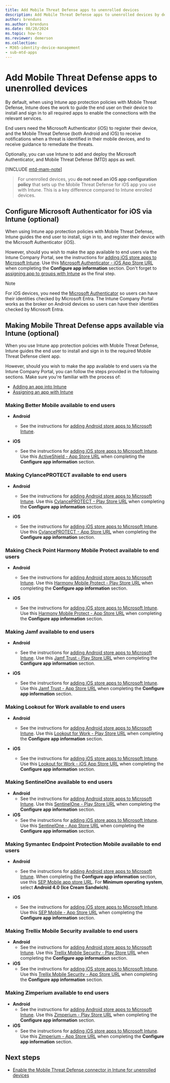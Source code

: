 ```yaml
---
title: Add Mobile Threat Defense apps to unenrolled devices
description: Add Mobile Threat Defense apps to unenrolled devices by device users.
author: brenduns
ms.author: brenduns
ms.date: 08/20/2024
ms.topic: how-to
ms.reviewer: demerson
ms.collection:
- M365-identity-device-management
- sub-mtd-apps
---
```


# Add Mobile Threat Defense apps to unenrolled devices

By default, when using Intune app protection policies with Mobile Threat Defense, Intune does the work to guide the end user on their device to install and sign in to all required apps to enable the connections with the relevant services.

End users need the Microsoft Authenticator (iOS) to register their device, and the Mobile Threat Defense (both Android and iOS) to receive notifications when a threat is identified in their mobile devices, and to receive guidance to remediate the threats.

Optionally, you can use Intune to add and deploy the Microsoft Authenticator, and Mobile Threat Defense (MTD) apps as well.

[!INCLUDE [mtd-mam-note](../../intune-service/protect/includes/mtd-mam-note.md)]
>
> For unenrolled devices, you **do not need an iOS app configuration policy** that sets up the Mobile Threat Defense for iOS app you use with Intune. This is a key difference compared to Intune enrolled devices.

## Configure Microsoft Authenticator for iOS via Intune (optional)

When using Intune app protection policies with Mobile Threat Defense, Intune guides the end user to install, sign in to, and register their device with the Microsoft Authenticator (iOS).

However, should you wish to make the app available to end users via the Intune Company Portal, see the instructions for [adding iOS store apps to Microsoft Intune](../apps/store-apps-ios.md). Use this [Microsoft Authenticator - iOS App Store URL](https://itunes.apple.com/us/app/microsoft-authenticator/id983156458?mt=8) when completing the **Configure app information** section. Don't forget to [assigning app to groups with Intune](../apps/apps-deploy.md) as the final step.

> [!NOTE]
> For iOS devices, you need the [Microsoft Authenticator](/azure/multi-factor-authentication/end-user/microsoft-authenticator-app-how-to) so users can have their identities checked by Microsoft Entra. The Intune Company Portal works as the broker on Android devices so users can have their identities checked by Microsoft Entra.

## Making Mobile Threat Defense apps available via Intune (optional)

When you use Intune app protection policies with Mobile Threat Defense, Intune guides the end user to install and sign in to the required Mobile Threat Defense client app.

However, should you wish to make the app available to end users via the Intune Company Portal, you can follow the steps provided in the following sections. Make sure you're familiar with the process of:

- [Adding an app into Intune](../apps/apps-add.md)
- [Assigning an app with Intune](../apps/apps-deploy.md)

### Making Better Mobile available to end users

- **Android**
  - See the instructions for [adding Android store apps to Microsoft Intune](../apps/store-apps-android.md).

- **iOS**
  - See the instructions for [adding iOS store apps to Microsoft Intune](../apps/store-apps-ios.md). Use this [ActiveShield - App Store URL](https://itunes.apple.com/us/app/activeshield/id980234260?mt=8&uo=4) when completing the **Configure app information** section.

### Making CylancePROTECT available to end users

- **Android**
  - See the instructions for [adding Android store apps to Microsoft Intune](../apps/store-apps-android.md). Use this [CylancePROTECT - Play Store URL](https://play.google.com/store/apps/details?id=com.blackberry.protect) when completing the **Configure app information** section.

- **iOS**
  - See the instructions for [adding iOS store apps to Microsoft Intune](../apps/store-apps-ios.md). Use this [CylancePROTECT - App Store URL](https://apps.apple.com/us/app/cylanceprotect/id1511209199) when completing the **Configure app information** section.

### Making Check Point Harmony Mobile Protect available to end users

- **Android**
  - See the instructions for [adding Android store apps to Microsoft Intune](../apps/store-apps-android.md). Use this [Harmony Mobile Protect - Play Store URL](https://play.google.com/store/apps/details?id=com.lacoon.security.fox) when completing the **Configure app information** section.

- **iOS**
  - See the instructions for [adding iOS store apps to Microsoft Intune](../apps/store-apps-ios.md). Use this [Harmony Mobile Protect - App Store URL](https://apps.apple.com/us/app/sandblast-mobile-protect/id1006390797) when completing the **Configure app information** section.

### Making Jamf available to end users

- **Android**
  - See the instructions for [adding Android store apps to Microsoft Intune](../apps/store-apps-android.md). Use this [Jamf Trust - Play Store URL](https://play.google.com/store/apps/details?id=com.wandera.android) when completing the **Configure app information** section.

- **iOS**
  - See the instructions for [adding iOS store apps to Microsoft Intune](../apps/store-apps-ios.md). Use this [Jamf Trust - App Store URL](https://apps.apple.com/us/app/jamf-trust/id1608041266) when completing the **Configure app information** section.

### Making Lookout for Work available to end users

- **Android**
  - See the instructions for [adding Android store apps to Microsoft Intune](../apps/store-apps-android.md). Use this [Lookout for Work - Play Store URL](https://play.google.com/store/apps/details?id=com.lookout.enterprise) when completing the **Configure app information** section.

- **iOS**
  - See the instructions for [adding iOS store apps to Microsoft Intune](../apps/store-apps-ios.md). Use this [Lookout for Work - iOS App Store URL](https://itunes.apple.com/us/app/lookout-for-work/id997193468?mt=8) when completing the **Configure app information** section.

### Making SentinelOne available to end users

- **Android**
  - See the instructions for [adding Android store apps to Microsoft Intune](../apps/store-apps-android.md). Use this [SentinelOne - Play Store URL](https://play.google.com/store/apps/details?id=com.sentinelone.mobile) when completing the **Configure app information** section.
- **iOS**
  - See the instructions for [adding iOS store apps to Microsoft Intune](../apps/store-apps-ios.md). Use this [SentinelOne - App Store URL](https://apps.apple.com/us/app/sentinelone-mobile/id1567458126) when completing the **Configure app information** section.

### Making Symantec Endpoint Protection Mobile available to end users

- **Android**
  - See the instructions for [adding Android store apps to Microsoft Intune](../apps/store-apps-android.md). When completing the **Configure app information** section, use this [SEP Mobile app store URL](https://play.google.com/store/apps/details?id=com.skycure.skycure). For **Minimum operating system**, select **Android 4.0 (Ice Cream Sandwich)**.

- **iOS**
  - See the instructions for [adding iOS store apps to Microsoft Intune](../apps/store-apps-ios.md). Use this [SEP Mobile - App Store URL](https://itunes.apple.com/us/app/skycure/id695620821?mt=8) when completing the **Configure app information** section.

### Making Trellix Mobile Security available to end users

- **Android**
  - See the instructions for [adding Android store apps to Microsoft Intune](../apps/store-apps-android.md). Use this [Trellix Mobile Security - Play Store URL](https://play.google.com/store/apps/details?id=com.mcafee.mvision&hl=en_CA&gl=US) when completing the **Configure app information** section.
- **iOS**
  - See the instructions for [adding iOS store apps to Microsoft Intune](../apps/store-apps-ios.md). Use this [Trellix Mobile Security - App Store URL](https://apps.apple.com/us/app/mcafee-mvision-mobile/id1435156022) when completing the **Configure app information** section.

### Making Zimperium available to end users

- **Android**
  - See the instructions for [adding Android store apps to Microsoft Intune](../apps/store-apps-android.md). Use this [Zimperium - Play Store URL](https://play.google.com/store/apps/details?id=com.zimperium.zips&hl=en) when completing the **Configure app information** section.
- **iOS**
  - See the instructions for [adding iOS store apps to Microsoft Intune](../apps/store-apps-ios.md). Use this [Zimperium - App Store URL](https://itunes.apple.com/us/app/zimperium-zips/id1030924459?mt=8) when completing the **Configure app information** section.

## Next steps

- [Enable the Mobile Threat Defense connector in Intune for unenrolled devices](mtd-enable-unenrolled-devices.md)
